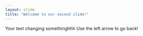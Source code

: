 ```yaml
---
layout: slide
title: "Welcome to our second slide!"
---
```

Your text changing somethinghhh
Use the left arrow to go back!
